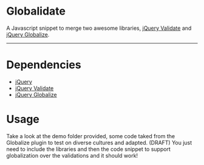 # Globalidate

A Javascript snippet to merge two awesome libraries, <a href="https://github.com/jzaefferer/jquery-validation">jQuery Validate</a> and <a href="https://github.com/jquery/globalize">jQuery Globalize</a>.

<hr>

# Dependencies

<ul>
<li><a href="http://jquery.com">jQuery</a></li>
<li><a href="https://github.com/jzaefferer/jquery-validation">jQuery Validate</a></li>
<li><a href="https://github.com/jquery/globalize">jQuery Globalize</a></li>
</ul>

# Usage

Take a look at the demo folder provided, some code taked from the Globalize plugin to test on diverse cultures and adapted. (DRAFT)
You just need to include the libraries and then the code snippet to support globalization over the validations and it should work!

<pre>
<script src="jquery.globalidate.js" type="javascript" />
</pre>